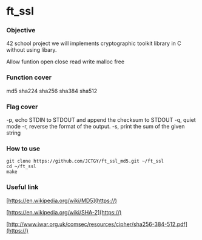 # ft_ssl

### Objective
42 school project we will implements cryptographic toolkit library in C without using libary.

Allow funtion
open
close 
read
write
malloc
free

### Function cover
md5
sha224
sha256
sha384
sha512

### Flag cover
-p, echo STDIN to STDOUT and append the checksum to STDOUT
-q, quiet mode
-r, reverse the format of the output.
-s, print the sum of the given string

### How to use
```
git clone https://github.com/JCTGY/ft_ssl_md5.git ~/ft_ssl
cd ~/ft_ssl
make
```
### Useful link
[https://en.wikipedia.org/wiki/MD5](https://)

[https://en.wikipedia.org/wiki/SHA-2](https://)

[http://www.iwar.org.uk/comsec/resources/cipher/sha256-384-512.pdf](https://)
